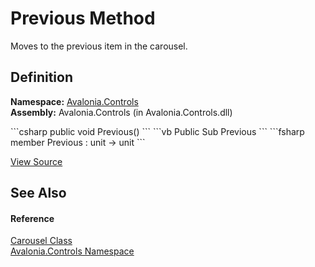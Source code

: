 # Previous Method


Moves to the previous item in the carousel.



## Definition
**Namespace:** <a href="N_Avalonia_Controls">Avalonia.Controls</a>  
**Assembly:** Avalonia.Controls (in Avalonia.Controls.dll)

<Tabs groupId="api-code-preview">
<TabItem value="csharp" label="C#">
```csharp
public void Previous()
```
</TabItem>
<TabItem value="vb" label="VB">
```vb
Public Sub Previous
```
</TabItem>
<TabItem value="fsharp" label="F#">
```fsharp
member Previous : unit -> unit 
```
</TabItem>
</Tabs>



<a href="https://github.com/AvaloniaUI/Avalonia/tree/master/src/Avalonia.Controls/Carousel.cs#L61" title="View the source code">View Source</a>



## See Also


#### Reference
<a href="T_Avalonia_Controls_Carousel">Carousel Class</a>  
<a href="N_Avalonia_Controls">Avalonia.Controls Namespace</a>  

